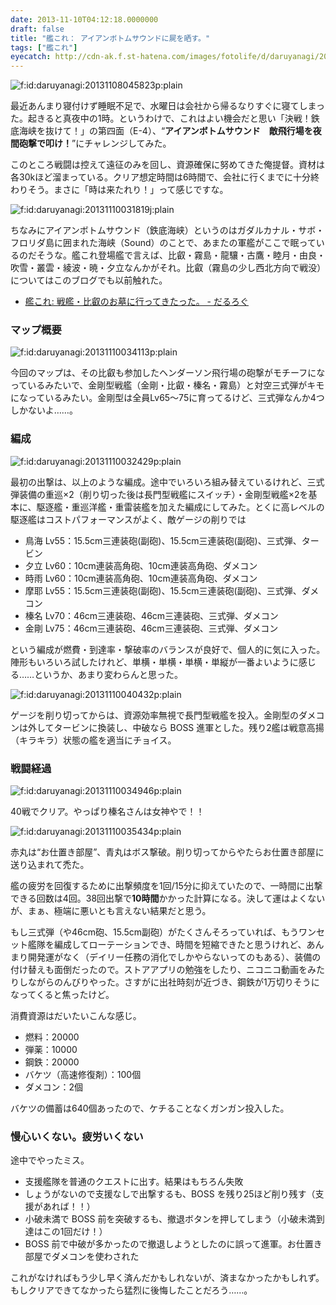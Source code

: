 ```yaml
---
date: 2013-11-10T04:12:18.0000000
draft: false
title: "艦これ： アイアンボトムサウンドに屍を晒す。"
tags: ["艦これ"]
eyecatch: http://cdn-ak.f.st-hatena.com/images/fotolife/d/daruyanagi/20131108/20131108045823.png
---
```

<p><span itemscope itemtype="http://schema.org/Photograph"><img src="20131108045823.png" alt="f:id:daruyanagi:20131108045823p:plain" title="f:id:daruyanagi:20131108045823p:plain" class="hatena-fotolife" itemprop="image"></span></p><p>最近あんまり寝付けず睡眠不足で、水曜日は会社から帰るなりすぐに寝てしまった。起きると真夜中の1時。というわけで、これはよい機会だと思い「決戦！鉄底海峡を抜けて！」の第四面（E-4）、“<b>アイアンボトムサウンド　敵飛行場を夜間砲撃で叩け！</b>”にチャレンジしてみた。</p><p>このところ戦闘は控えて遠征のみを回し、資源確保に努めてきた俺提督。資材は各30kほど溜まっている。クリア想定時間は6時間で、会社に行くまでに十分終わりそう。まさに「時は来たれり！」って感じですな。</p><p><span itemscope itemtype="http://schema.org/Photograph"><img src="20131110031819.jpg" alt="f:id:daruyanagi:20131110031819j:plain" title="f:id:daruyanagi:20131110031819j:plain" class="hatena-fotolife" itemprop="image"></span></p><p>ちなみにアイアンボトムサウンド（鉄底海峡）というのはガダルカナル・サボ・フロリダ島に囲まれた海峡（Sound）のことで、あまたの軍艦がここで眠っているのだそうな。艦これ登場艦で言えば、比叡・霧島・龍驤・古鷹・睦月・由良・吹雪・叢雲・綾波・暁・夕立なんかがそれ。比叡（霧島の少し西北方向で戦没）についてはこのブログでも以前触れた。</p>

<ul>
<li><a href="https://blog.daruyanagi.jp/entry/2013/09/25/120932">&#x8266;&#x3053;&#x308C;: &#x6226;&#x8266;&#x30FB;&#x6BD4;&#x53E1;&#x306E;&#x304A;&#x5893;&#x306B;&#x884C;&#x3063;&#x3066;&#x304D;&#x305F;&#x3063;&#x305F;&#x3002; - &#x3060;&#x308B;&#x308D;&#x3050;</a></li>
</ul>

<div class="section">
<h3>マップ概要</h3>
<p><span itemscope itemtype="http://schema.org/Photograph"><img src="20131110034113.png" alt="f:id:daruyanagi:20131110034113p:plain" title="f:id:daruyanagi:20131110034113p:plain" class="hatena-fotolife" itemprop="image"></span></p><p><script>    window.twttr = (function(d, s, id) {        var js, fjs = d.getElementsByTagName(s)[0],            t = window.twttr || {};        if (d.getElementById(id)) return t;        js = d.createElement(s);        js.id = id;        js.src = "https://platform.twitter.com/widgets.js";        fjs.parentNode.insertBefore(js, fjs);        t._e = [];        t.ready = function(f) {            t._e.push(f);        };        return t;    }(document, "script", "twitter-wjs"));</script><script>    twttr.ready(function (twttr) {        var el = document.getElementsByClassName('twitter-syntax-tweet-id-396620452300201984');        for (var i=0;i<el.length;i++) {            if (!!el[i].getAttribute('data-is-tweet-loaded')){                continue;            }            el[i].setAttribute('data-is-tweet-loaded', '1');            twttr.widgets.createTweet('396620452300201984',el[i],{});        }    });</script><div class="twitter-syntax-tweet-id-396620452300201984"></div></p><p>今回のマップは、その比叡も参加したヘンダーソン飛行場の砲撃がモチーフになっているみたいで、金剛型戦艦（金剛・比叡・榛名・霧島）と対空三式弾がキモになっているみたい。金剛型は全員Lv65～75に育ってるけど、三式弾なんか4つしかないよ……。</p>

</div>
<div class="section">
<h3>編成</h3>
<p><span itemscope itemtype="http://schema.org/Photograph"><img src="20131110032429.png" alt="f:id:daruyanagi:20131110032429p:plain" title="f:id:daruyanagi:20131110032429p:plain" class="hatena-fotolife" itemprop="image"></span></p><p>最初の出撃は、以上のような編成。途中でいろいろ組み替えているけれど、三式弾装備の重巡×2（削り切った後は長門型戦艦にスイッチ）・金剛型戦艦×2を基本に、駆逐艦・重巡洋艦・重雷装艦を加えた編成にしてみた。とくに高レベルの駆逐艦はコストパフォーマンスがよく、敵ゲージの削りでは</p>

<ul>
<li>鳥海 Lv55：15.5cm三連装砲(副砲)、15.5cm三連装砲(副砲)、三式弾、タービン</li>
<li>夕立 Lv60：10cm連装高角砲、10cm連装高角砲、ダメコン</li>
<li>時雨 Lv60：10cm連装高角砲、10cm連装高角砲、ダメコン</li>
<li>摩耶 Lv55：15.5cm三連装砲(副砲)、15.5cm三連装砲(副砲)、三式弾、ダメコン</li>
<li>榛名 Lv70：46cm三連装砲、46cm三連装砲、三式弾、ダメコン</li>
<li>金剛 Lv75：46cm三連装砲、46cm三連装砲、三式弾、ダメコン</li>
</ul><p>という編成が燃費・到達率・撃破率のバランスが良好で、個人的に気に入った。陣形もいろいろ試したけれど、単横・単横・単横・単縦が一番よいように感じる……というか、あまり変わらんと思った。</p><p><span itemscope itemtype="http://schema.org/Photograph"><img src="20131110040432.png" alt="f:id:daruyanagi:20131110040432p:plain" title="f:id:daruyanagi:20131110040432p:plain" class="hatena-fotolife" itemprop="image"></span></p><p>ゲージを削り切ってからは、資源効率無視で長門型戦艦を投入。金剛型のダメコンは外してタービンに換装し、中破なら BOSS 進軍とした。残り2艦は戦意高揚（キラキラ）状態の艦を適当にチョイス。</p>

</div>
<div class="section">
<h3>戦闘経過</h3>
<p><span itemscope itemtype="http://schema.org/Photograph"><img src="20131110034946.png" alt="f:id:daruyanagi:20131110034946p:plain" title="f:id:daruyanagi:20131110034946p:plain" class="hatena-fotolife" itemprop="image"></span></p><p>40戦でクリア。やっぱり榛名さんは女神やで！！</p><p><span itemscope itemtype="http://schema.org/Photograph"><img src="20131110035434.png" alt="f:id:daruyanagi:20131110035434p:plain" title="f:id:daruyanagi:20131110035434p:plain" class="hatena-fotolife" itemprop="image"></span></p><p>赤丸は“お仕置き部屋”、青丸はボス撃破。削り切ってからやたらお仕置き部屋に送り込まれて禿た。</p><p>艦の疲労を回復するために出撃頻度を1回/15分に抑えていたので、一時間に出撃できる回数は4回。38回出撃で<b>10時間</b>かかった計算になる。決して運はよくないが、まぁ、極端に悪いとも言えない結果だと思う。</p><p>もし三式弾（や46cm砲、15.5cm副砲）がたくさんそろっていれば、もうワンセット艦隊を編成してローテーションでき、時間を短縮できたと思うけれど、あんまり開発運がなく（デイリー任務の消化でしかやらないってのもある）、装備の付け替えも面倒だったので。ストアアプリの勉強をしたり、ニコニコ動画をみたりしながらのんびりやった。さすがに出社時刻が近づき、鋼鉄が1万切りそうになってくると焦ったけど。</p><p>消費資源はだいたいこんな感じ。</p>

<ul>
<li>燃料：20000</li>
<li>弾薬：10000</li>
<li>鋼鉄：20000</li>
<li>バケツ（高速修復剤）：100個</li>
<li>ダメコン：2個</li>
</ul><p>バケツの備蓄は640個あったので、ケチることなくガンガン投入した。</p>

</div>
<div class="section">
<h3>慢心いくない。疲労いくない</h3>
<p>途中でやったミス。</p>

<ul>
<li>支援艦隊を普通のクエストに出す。結果はもちろん失敗</li>
<li>しょうがないので支援なしで出撃するも、BOSS を残り25ほど削り残す（支援があれば！！）</li>
<li>小破未満で BOSS 前を突破するも、撤退ボタンを押してしまう（小破未満到達はこの1回だけ！）</li>
<li>BOSS 前で中破が多かったので撤退しようとしたのに誤って進軍。お仕置き部屋でダメコンを使わされた</li>
</ul><p>これがなければもう少し早く済んだかもしれないが、済まなかったかもしれず。もしクリアできてなかったら猛烈に後悔したことだろう……。</p>

</div>